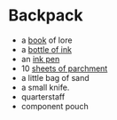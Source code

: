 # Backpack
- a [book](https://2014.5e.tools/items.html#book_phb) of lore
- a [bottle of ink](https://2014.5e.tools/items.html#ink%20\(1-ounce%20bottle\)_phb)
- an [ink pen](https://2014.5e.tools/items.html#ink%20pen_phb)
- 10 [sheets of parchment](https://2014.5e.tools/items.html#parchment%20\(one%20sheet\)_phb)
- a little bag of sand
- a small knife.
- quarterstaff
- component pouch
